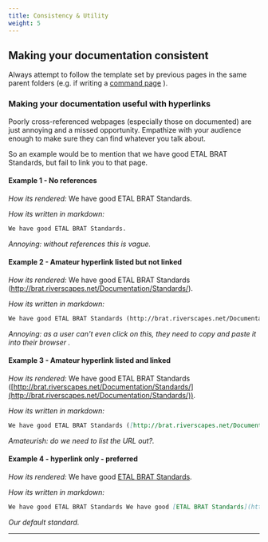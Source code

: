 ```yaml
---
title: Consistency & Utility
weight: 5
---
```


## Making your documentation consistent

Always attempt to follow the template set by previous pages in the same parent folders (e.g. if writing a [command page](/Documentation/Commands/) ).

### Making your documentation useful with hyperlinks

Poorly cross-referenced webpages (especially those on documented) are just annoying and a missed opportunity. Empathize with your audience enough to make sure they can find whatever you talk about. 

So an example  would be to mention that we have good ETAL BRAT Standards, but fail to link you to that page.

#### Example 1 - No references
_How its rendered:_
We have good ETAL BRAT Standards.

_How its written in markdown:_
``` markdown
We have good ETAL BRAT Standards.
```

_Annoying: without references this is vague._

#### Example 2 - Amateur hyperlink listed but not linked
_How its rendered:_  We have good ETAL BRAT Standards (http://brat.riverscapes.net/Documentation/Standards/).

_How its written in markdown:_ 
``` markdown
We have good ETAL BRAT Standards (http://brat.riverscapes.net/Documentation/Standards/).
```

_Annoying: as a user can't even click on this, they need to copy and paste it into their browser ._

#### Example 3 - Amateur hyperlink listed and linked
_How its rendered:_ We have good ETAL BRAT Standards ([http://brat.riverscapes.net/Documentation/Standards/](http://brat.riverscapes.net/Documentation/Standards/)).

_How its written in markdown:_
``` markdown
We have good ETAL BRAT Standards ([http://brat.riverscapes.net/Documentation/Standards/](http://brat.riverscapes.net/Documentation/Standards/)).
```

_Amateurish: do we need to list the URL out?._

#### Example 4 -  hyperlink only - preferred
_How its rendered:_
We have good [ETAL BRAT Standards](http://brat.riverscapes.net/Documentation/Standards/).

_How its written in markdown:_
``` markdown
We have good ETAL BRAT Standards We have good [ETAL BRAT Standards](http://brat.riverscapes.net/Documentation/Standards/).
```

_Our default standard._


------
<!-- TODO <div align="center">
	<a class="hollow button" href="/Documentation/Standards"><i class = "fa fa-check-square-o"></i> Back to ETAL Standards</a>
	<a class="hollow button" href="/Documentation"><i class="fa fa-info-circle"></i> Back to Help </a>
	<a class="hollow button" href="/"><img src="/images/favicons/favicon-16x16.png">  Back to BRAT Home </a>  
</div> -->
